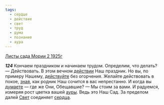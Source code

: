 ```yaml
---
tags:
  - сердце
  - действие
  - свет
  - труд
  - дума
  - познание
  - аура
---
```


[Листы сада Мории 2 1925г](https://127.0.0.1:4002/agni/1925)

___124___
Кончаем праздником и начинаем трудом. Определим, что делать? — Действовать. В этом вечном [действии](../../../tags/#действие) Наш праздник. Но вы, по примеру Нашему, [действуйте](../../../tags/#действие) без огорчения. Желайте действовать в покое, [зная](../../../tags/#познание), как родник Наш сочится в вас непрестанно. И когда вы [думаете](../../../tags/#дума) — где же Они, Обещавшие? — Мы стоим за вами. И радуемся, измеряя рост цветка вашей [ауры](../../../tags/#аура). Ведь это Наш Сад. За пределом далей [Свет](../../../tags/#свет) соединяет [сердца](../../../tags/#сердце).   

